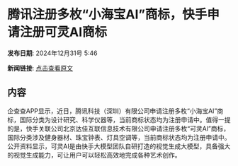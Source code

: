 # 腾讯注册多枚“小海宝AI”商标，快手申请注册可灵AI商标

**发布日期**: 2024年12月31号 5:46

**新闻链接**: [点击查看原文](https://www.aibase.com/zh/news/14383)

## 内容

企查查APP显示，近日，腾讯科技（深圳）有限公司申请注册多枚“小海宝AI”商标，国际分类为设计研究、科学仪器等，当前商标状态均为注册申请中。值得一提的是，快手关联公司北京达佳互联信息技术有限公司申请注册多枚“可灵AI”商标，国际分类涉及健身器材、珠宝钟表、灯具空调等，当前商标状态均为注册申请中。公开资料显示，可灵AI是由快手大模型团队自研打造的视觉生成大模型，具备强大的视觉生成能力，可让用户可以轻松高效地完成各种艺术创作。

